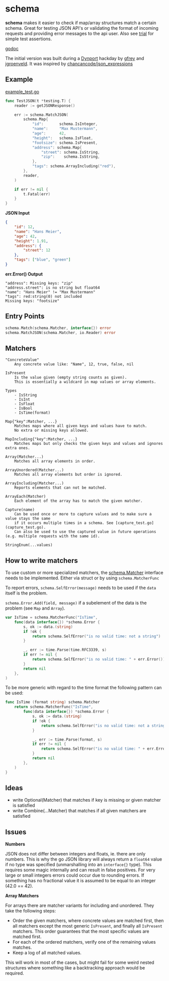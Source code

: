 # schema

**schema** makes it easier to check if map/array structures match a certain schema. Great for testing JSON API's or validating the format of incoming requests and providing error messages to the api user.  Also see [trial](https://github.com/jgroeneveld/trial) for simple test assertions.

[godoc](https://godoc.org/github.com/jgroeneveld/schema)

The initial version was built during a [Dynport](https://github.com/dynport) hackday by [gfrey](https://github.com/gfrey) and [jgroenveld](https://github.com/jgroeneveld). It was inspired by [chancancode/json_expressions](https://github.com/chancancode/json_expressions)

## Example

[example_test.go](example_test.go)
```go
func TestJSON(t *testing.T) {
    reader := getJSONResponse()

    err := schema.MatchJSON(
        schema.Map{
            "id":       schema.IsInteger,
            "name":     "Max Mustermann",
            "age":      42,
            "height":   schema.IsFloat,
            "footsize": schema.IsPresent,
            "address": schema.Map{
                "street": schema.IsString,
                "zip":    schema.IsString,
            },
            "tags": schema.ArrayIncluding("red"),
        },
        reader,
    )

    if err != nil {
        t.Fatal(err)
    }
}
```

**JSON Input**

```json
{
    "id": 12,
    "name": "Hans Meier",
    "age": 42,
    "height": 1.91,
    "address": {
        "street": 12
    },
    "tags": ["blue", "green"]
}
```
    
**err.Error() Output**

```
"address": Missing keys: "zip"
"address.street": is no string but float64
"name": "Hans Meier" != "Max Mustermann"
"tags": red:string(0) not included
Missing keys: "footsize"
```

## Entry Points

```go
schema.Match(schema.Matcher, interface{}) error
schema.MatchJSON(schema.Matcher, io.Reader) error
```


## Matchers

    "ConcreteValue"
        Any concrete value like: "Name", 12, true, false, nil

    IsPresent
        Is the value given (empty string counts as given).
        This is essentially a wildcard in map values or array elements.

    Types
        - IsString
        - IsInt
        - IsFloat
        - IsBool
        - IsTime(format)

    Map{"key":Matcher, ...}
        Matches maps where all given keys and values have to match. 
        No extra or missing keys allowed.

    MapIncluding{"key":Matcher, ...}
        Matches maps but only checks the given keys and values and ignores extra ones.

    Array(Matcher...)
        Matches all array elements in order.

    ArrayUnordered(Matcher...)
        Matches all array elements but order is ignored.

    ArrayIncluding(Matcher...)
        Reports elements that can not be matched.

    ArrayEach(Matcher)
        Each element of the array has to match the given matcher.
        
    Capture(name)
        Can be used once or more to capture values and to make sure a value stays the same 
        if it occurs multiple times in a schema. See [capture_test.go](capture_test.go).
        Can also be used to use the captured value in future operations (e.g. multiple requests with the same id).
        
    StringEnum(...values)

## How to write matchers

To use custom or more specialized matchers, the [schema.Matcher](schema.go#L12) interface needs to be implemented.
Either via struct or by using `schema.MatcherFunc`

To report errors, `schema.SelfError(message)` needs to be used if the `data` itself is the problem.

`schema.Error.Add(field, message)` if a subelement of the data is the problem (see `Map` and `Array`).
```go
var IsTime = schema.MatcherFunc("IsTime",
    func(data interface{}) *schema.Error {
        s, ok := data.(string)
        if !ok {
            return schema.SelfError("is no valid time: not a string")
        }

        _, err := time.Parse(time.RFC3339, s)
        if err != nil {
            return schema.SelfError("is no valid time: " + err.Error())
        }
        return nil
    },
)
```

To be more generic with regard to the time format the following pattern can be used:

```go
func IsTime (format string) schema.Matcher
	return schema.MatcherFunc("IsTime",
		func(data interface{}) *schema.Error {
			s, ok := data.(string)
			if !ok {
				return schema.SelfError("is no valid time: not a string")
			}

			_, err := time.Parse(format, s)
			if err != nil {
				return schema.SelfError("is no valid time: " + err.Error())
			}
			return nil
		},
	)
}
```

## Ideas

- write Optional(Matcher) that matches if key is missing or given matcher is satisfied
- write Combine(...Matcher) that matches if all given matchers are satisfied


    
## Issues

**Numbers**

JSON does not differ between integers and floats, ie. there are only numbers. This is why the go JSON library will always return a `float64` value if no type was specified (unmarshalling into an `interface{}` type). This requires some magic internally and can result in false positives. For very large or small integers errors could occur due to rounding errors. If something has no fractional value it is assumed to be equal to an integer (42.0 == 42).


**Array Matchers**

For arrays there are matcher variants for including and unordered. They take the following steps:

* Order the given matchers, where concrete values are matched first, then all matchers except the most generic `IsPresent`, and finally all `IsPresent` matchers. This order guarantees that the most specific values are matched first.
* For each of the ordered matchers, verify one of the remaining values matches.
* Keep a log of all matched values.

This will work in most of the cases, but might fail for some weird nested structures where something like a backtracking approach would be required. 
